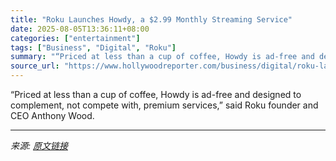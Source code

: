 ```yaml
---
title: "Roku Launches Howdy, a $2.99 Monthly Streaming Service"
date: 2025-08-05T13:36:11+08:00
categories: ["entertainment"]
tags: ["Business", "Digital", "Roku"]
summary: "“Priced at less than a cup of coffee, Howdy is ad-free and designed to complement, not compete with, premium services,” said Roku founder and CEO Anthony Wood."
source_url: "https://www.hollywoodreporter.com/business/digital/roku-launches-howdy-streaming-service-1236337612/"
---
```


“Priced at less than a cup of coffee, Howdy is ad-free and designed to complement, not compete with, premium services,” said Roku founder and CEO Anthony Wood.

---

*来源: [原文链接](https://www.hollywoodreporter.com/business/digital/roku-launches-howdy-streaming-service-1236337612/)*
